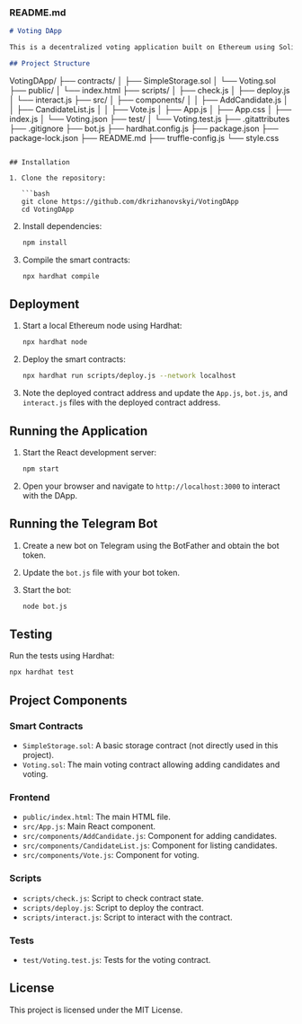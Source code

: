 ### README.md

```markdown
# Voting DApp

This is a decentralized voting application built on Ethereum using Solidity, React, and Hardhat. The application allows users to add candidates and vote for them through a web interface and a Telegram bot.

## Project Structure

```
VotingDApp/
├── contracts/
│   ├── SimpleStorage.sol
│   └── Voting.sol
├── public/
│   └── index.html
├── scripts/
│   ├── check.js
│   ├── deploy.js
│   └── interact.js
├── src/
│   ├── components/
│   │   ├── AddCandidate.js
│   │   ├── CandidateList.js
│   │   ├── Vote.js
│   ├── App.js
│   ├── App.css
│   ├── index.js
│   └── Voting.json
├── test/
│   └── Voting.test.js
├── .gitattributes
├── .gitignore
├── bot.js
├── hardhat.config.js
├── package.json
├── package-lock.json
├── README.md
├── truffle-config.js
└── style.css
```

## Installation

1. Clone the repository:

   ```bash
   git clone https://github.com/dkrizhanovskyi/VotingDApp
   cd VotingDApp
   ```

2. Install dependencies:

   ```bash
   npm install
   ```

3. Compile the smart contracts:

   ```bash
   npx hardhat compile
   ```

## Deployment

1. Start a local Ethereum node using Hardhat:

   ```bash
   npx hardhat node
   ```

2. Deploy the smart contracts:

   ```bash
   npx hardhat run scripts/deploy.js --network localhost
   ```

3. Note the deployed contract address and update the `App.js`, `bot.js`, and `interact.js` files with the deployed contract address.

## Running the Application

1. Start the React development server:

   ```bash
   npm start
   ```

2. Open your browser and navigate to `http://localhost:3000` to interact with the DApp.

## Running the Telegram Bot

1. Create a new bot on Telegram using the BotFather and obtain the bot token.

2. Update the `bot.js` file with your bot token.

3. Start the bot:

   ```bash
   node bot.js
   ```

## Testing

Run the tests using Hardhat:

```bash
npx hardhat test
```

## Project Components

### Smart Contracts

- `SimpleStorage.sol`: A basic storage contract (not directly used in this project).
- `Voting.sol`: The main voting contract allowing adding candidates and voting.

### Frontend

- `public/index.html`: The main HTML file.
- `src/App.js`: Main React component.
- `src/components/AddCandidate.js`: Component for adding candidates.
- `src/components/CandidateList.js`: Component for listing candidates.
- `src/components/Vote.js`: Component for voting.

### Scripts

- `scripts/check.js`: Script to check contract state.
- `scripts/deploy.js`: Script to deploy the contract.
- `scripts/interact.js`: Script to interact with the contract.

### Tests

- `test/Voting.test.js`: Tests for the voting contract.

## License

This project is licensed under the MIT License.
```

